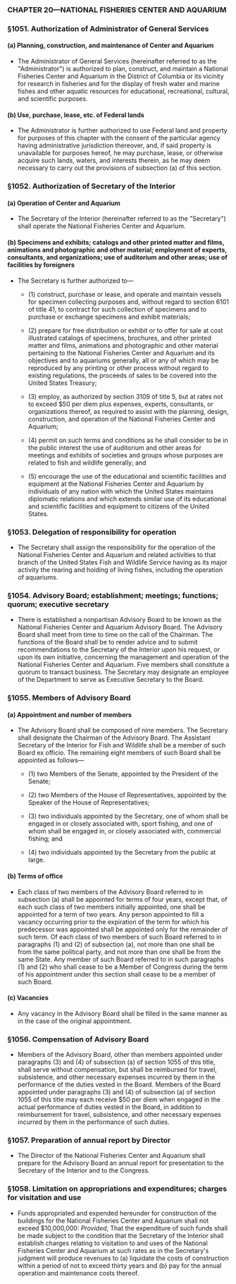### **CHAPTER 20—NATIONAL FISHERIES CENTER AND AQUARIUM**

### §1051. Authorization of Administrator of General Services
#### (a) Planning, construction, and maintenance of Center and Aquarium
* The Administrator of General Services (hereinafter referred to as the "Administrator") is authorized to plan, construct, and maintain a National Fisheries Center and Aquarium in the District of Columbia or its vicinity for research in fisheries and for the display of fresh water and marine fishes and other aquatic resources for educational, recreational, cultural, and scientific purposes.

#### (b) Use, purchase, lease, etc. of Federal lands
* The Administrator is further authorized to use Federal land and property for purposes of this chapter with the consent of the particular agency having administrative jurisdiction thereover, and, if said property is unavailable for purposes hereof, he may purchase, lease, or otherwise acquire such lands, waters, and interests therein, as he may deem necessary to carry out the provisions of subsection (a) of this section.

### §1052. Authorization of Secretary of the Interior
#### (a) Operation of Center and Aquarium
* The Secretary of the Interior (hereinafter referred to as the "Secretary") shall operate the National Fisheries Center and Aquarium.

#### (b) Specimens and exhibits; catalogs and other printed matter and films, animations and photographic and other material; employment of experts, consultants, and organizations; use of auditorium and other areas; use of facilities by foreigners
* The Secretary is further authorized to—

  * (1) construct, purchase or lease, and operate and maintain vessels for specimen collecting purposes and, without regard to section 6101 of title 41, to contract for such collection of specimens and to purchase or exchange specimens and exhibit materials;

  * (2) prepare for free distribution or exhibit or to offer for sale at cost illustrated catalogs of specimens, brochures, and other printed matter and films, animations and photographic and other material pertaining to the National Fisheries Center and Aquarium and its objectives and to aquariums generally, all or any of which may be reproduced by any printing or other process without regard to existing regulations, the proceeds of sales to be covered into the United States Treasury;

  * (3) employ, as authorized by section 3109 of title 5, but at rates not to exceed $50 per diem plus expenses, experts, consultants, or organizations thereof, as required to assist with the planning, design, construction, and operation of the National Fisheries Center and Aquarium;

  * (4) permit on such terms and conditions as he shall consider to be in the public interest the use of auditorium and other areas for meetings and exhibits of societies and groups whose purposes are related to fish and wildlife generally; and

  * (5) encourage the use of the educational and scientific facilities and equipment at the National Fisheries Center and Aquarium by individuals of any nation with which the United States maintains diplomatic relations and which extends similar use of its educational and scientific facilities and equipment to citizens of the United States.

### §1053. Delegation of responsibility for operation
* The Secretary shall assign the responsibility for the operation of the National Fisheries Center and Aquarium and related activities to that branch of the United States Fish and Wildlife Service having as its major activity the rearing and holding of living fishes, including the operation of aquariums.

### §1054. Advisory Board; establishment; meetings; functions; quorum; executive secretary
* There is established a nonpartisan Advisory Board to be known as the National Fisheries Center and Aquarium Advisory Board. The Advisory Board shall meet from time to time on the call of the Chairman. The functions of the Board shall be to render advice and to submit recommendations to the Secretary of the Interior upon his request, or upon its own initiative, concerning the management and operation of the National Fisheries Center and Aquarium. Five members shall constitute a quorum to transact business. The Secretary may designate an employee of the Department to serve as Executive Secretary to the Board.

### §1055. Members of Advisory Board
#### (a) Appointment and number of members
* The Advisory Board shall be composed of nine members. The Secretary shall designate the Chairman of the Advisory Board. The Assistant Secretary of the Interior for Fish and Wildlife shall be a member of such Board ex officio. The remaining eight members of such Board shall be appointed as follows—

  * (1) two Members of the Senate, appointed by the President of the Senate;

  * (2) two Members of the House of Representatives, appointed by the Speaker of the House of Representatives;

  * (3) two individuals appointed by the Secretary, one of whom shall be engaged in or closely associated with, sport fishing, and one of whom shall be engaged in, or closely associated with, commercial fishing; and

  * (4) two individuals appointed by the Secretary from the public at large.

#### (b) Terms of office
* Each class of two members of the Advisory Board referred to in subsection (a) shall be appointed for terms of four years, except that, of each such class of two members initially appointed, one shall be appointed for a term of two years. Any person appointed to fill a vacancy occurring prior to the expiration of the term for which his predecessor was appointed shall be appointed only for the remainder of such term. Of each class of two members of such Board referred to in paragraphs (1) and (2) of subsection (a), not more than one shall be from the same political party, and not more than one shall be from the same State. Any member of such Board referred to in such paragraphs (1) and (2) who shall cease to be a Member of Congress during the term of his appointment under this section shall cease to be a member of such Board.

#### (c) Vacancies
* Any vacancy in the Advisory Board shall be filled in the same manner as in the case of the original appointment.

### §1056. Compensation of Advisory Board
* Members of the Advisory Board, other than members appointed under paragraphs (3) and (4) of subsection (a) of section 1055 of this title, shall serve without compensation, but shall be reimbursed for travel, subsistence, and other necessary expenses incurred by them in the performance of the duties vested in the Board. Members of the Board appointed under paragraphs (3) and (4) of subsection (a) of section 1055 of this title may each receive $50 per diem when engaged in the actual performance of duties vested in the Board, in addition to reimbursement for travel, subsistence, and other necessary expenses incurred by them in the performance of such duties.

### §1057. Preparation of annual report by Director
* The Director of the National Fisheries Center and Aquarium shall prepare for the Advisory Board an annual report for presentation to the Secretary of the Interior and to the Congress.

### §1058. Limitation on appropriations and expenditures; charges for visitation and use
* Funds appropriated and expended hereunder for construction of the buildings for the National Fisheries Center and Aquarium shall not exceed $10,000,000: _Provided_, That the expenditure of such funds shall be made subject to the condition that the Secretary of the Interior shall establish charges relating to visitation to and uses of the National Fisheries Center and Aquarium at such rates as in the Secretary's judgment will produce revenues to (a) liquidate the costs of construction within a period of not to exceed thirty years and (b) pay for the annual operation and maintenance costs thereof.